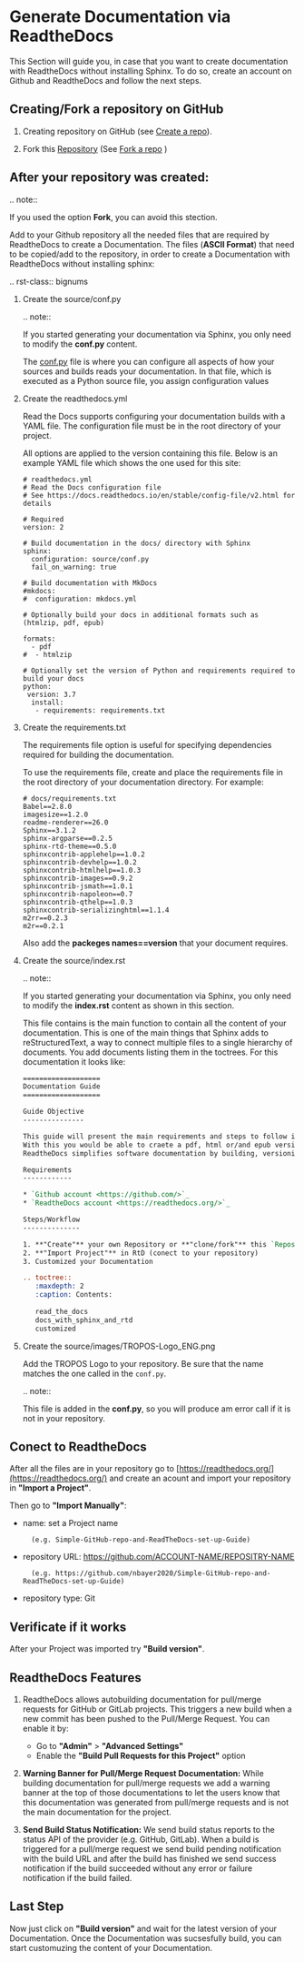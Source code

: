
# Generate Documentation via ReadtheDocs

This Section will guide you, in case that you want to create documentation with ReadtheDocs without installing Sphinx. 
To do so, create an account on Github and ReadtheDocs and follow the next steps.

## Creating/Fork a repository on GitHub

1. Creating repository on GitHub (see [Create a repo](https://docs.github.com/en/free-pro-team@latest/github/getting-started-with-github/create-a-repo)).

2. Fork this [Repository](https://github.com/nbayer2020/Simple-GitHub-repo-and-ReadTheDocs-set-up-Guide) (See [Fork a repo](https://docs.github.com/en/free-pro-team@latest/github/getting-started-with-github/fork-a-repo) )

## After your repository was created:

.. note::

   If you used the option **Fork**, you can avoid this stection.

Add to your Github repository all the needed files that are required by ReadtheDocs to create a Documentation. 
The files (**ASCII Format**) that need to be copied/add to the repository, in order to create a Documentation with ReadtheDocs without installing sphinx:

.. rst-class:: bignums

1. Create the source/conf.py

   .. note:: 

      If you started generating your documentation via Sphinx, you only need to modify the **conf.py** content.
   
   The [conf.py](https://github.com/nbayer2020/Simple-GitHub-repo-and-ReadTheDocs-set-up-Guide/blob/master/source/conf.py) file is where you can configure all aspects of how    your sources and builds reads your documentation.
   In that file, which is executed as a Python source file, you assign configuration values

2. Create the readthedocs.yml

   Read the Docs supports configuring your documentation builds with a YAML file. The configuration file must be in the root directory of your project.

   All options are applied to the version containing this file. Below is an example YAML file which shows the one used for this site:
   ```
   # readthedocs.yml
   # Read the Docs configuration file
   # See https://docs.readthedocs.io/en/stable/config-file/v2.html for details
   
   # Required
   version: 2
   
   # Build documentation in the docs/ directory with Sphinx
   sphinx:
     configuration: source/conf.py
     fail_on_warning: true
  
   # Build documentation with MkDocs
   #mkdocs:
   #  configuration: mkdocs.yml
   
   # Optionally build your docs in additional formats such as (htmlzip, pdf, epub)
   
   formats:
     - pdf
   #  - htmlzip
   
   # Optionally set the version of Python and requirements required to build your docs
   python:
    version: 3.7
     install:
      - requirements: requirements.txt
   ```

3. Create the requirements.txt

   The requirements file option is useful for specifying dependencies required for building the documentation. 
   
   To use the requirements file, create and place the requirements file in the root directory of your documentation directory. For example:
   ``` 
   # docs/requirements.txt
   Babel==2.8.0
   imagesize==1.2.0
   readme-renderer==26.0
   Sphinx==3.1.2
   sphinx-argparse==0.2.5
   sphinx-rtd-theme==0.5.0
   sphinxcontrib-applehelp==1.0.2
   sphinxcontrib-devhelp==1.0.2
   sphinxcontrib-htmlhelp==1.0.3
   sphinxcontrib-images==0.9.2
   sphinxcontrib-jsmath==1.0.1
   sphinxcontrib-napoleon==0.7
   sphinxcontrib-qthelp==1.0.3
   sphinxcontrib-serializinghtml==1.1.4
   m2rr==0.2.3 
   m2r==0.2.1
   ```
   
   Also add the **packeges names==version** that your document requires.
   
4. Create the source/index.rst

   .. note:: 
   
      If you started generating your documentation via Sphinx, you only need to modify the **index.rst** content as shown in this section.
   
   This file contains is the main function to contain all the content of your documentation.
   This is one of the main things that Sphinx adds to reStructuredText, a way to connect multiple files to a single hierarchy of documents.
   You add documents listing them in the toctrees.
   For this documentation it looks like:
   ```rst
   ===================
   Documentation Guide
   ===================
   
   Guide Objective
   ---------------
   
   This guide will present the main requirements and steps to follow in order to create a document using Github and ReadtheDocs. 
   With this you would be able to craete a pdf, html or/and epub version of your document. It will all be conected to your Github repository.
   ReadtheDocs simplifies software documentation by building, versioning, and hosting of your docs, automatically. Think of it as continuous documentation.
   
   Requirements
   ------------
   
   * `Github account <https://github.com/>`_
   * `ReadtheDocs account <https://readthedocs.org/>`_
   
   Steps/Workflow
   --------------
   
   1. **"Create"** your own Repository or **"clone/fork"** this `Repository <https://github.com/nbayer2020/Simple-GitHub-repo-and-ReadTheDocs-set-up-Guide>`_
   2. **"Import Project"** in RtD (conect to your repository)
   3. Customized your Documentation

   .. toctree::
      :maxdepth: 2
      :caption: Contents:
      
      read_the_docs
      docs_with_sphinx_and_rtd
      customized
   ```

5. Create the source/images/TROPOS-Logo_ENG.png
   
   Add the TROPOS Logo to your repository. Be sure that the name matches the one called in the ```conf.py```.
   
   .. note::
   
      This file is added in the **conf.py**, so you will produce am error call if it is not in your repository.
   
## Conect to ReadtheDocs 
   
After all the files are in your repository go to [https://readthedocs.org/](https://readthedocs.org/) and create an acount and import your repository in **"Import a Project"**.

Then go to **"Import Manually"**:

* name:            set a Project name 
 
        (e.g. Simple-GitHub-repo-and-ReadTheDocs-set-up-Guide)                      
* repository URL:  https://github.com/ACCOUNT-NAME/REPOSITRY-NAME 

        (e.g. https://github.com/nbayer2020/Simple-GitHub-repo-and-ReadTheDocs-set-up-Guide)
* repository type: Git                                          

## Verificate if it works
After your Project was imported try **"Build version"**.

## ReadtheDocs Features 

1. ReadtheDocs allows autobuilding documentation for pull/merge requests for GitHub or GitLab projects. This triggers a new build when a new commit has been pushed to the Pull/Merge Request. You can enable it by:
   * Go to **"Admin"** > **"Advanced Settings"**
   * Enable the **"Build Pull Requests for this Project"** option

2. **Warning Banner for Pull/Merge Request Documentation:** While building documentation for pull/merge requests we add a warning banner at the top of those documentations to let the users know that this documentation was generated from pull/merge requests and is not the main documentation for the project.

3. **Send Build Status Notification:** We send build status reports to the status API of the provider (e.g. GitHub, GitLab). When a build is triggered for a pull/merge request we send build pending notification with the build URL and after the build has finished we send success notification if the build succeeded without any error or failure notification if the build failed.

## Last Step 

Now just click on **"Build version"** and wait for the latest version of your Documentation. 
Once the Documentation was sucsesfully build, you can start customuzing the content of your Documentation.
